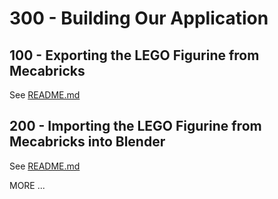 # 300 - Building Our Application

## 100 - Exporting the LEGO Figurine from Mecabricks

See [README.md](./100/README.md)

## 200 - Importing the LEGO Figurine from Mecabricks into Blender

See [README.md](./200/README.md)

MORE ...
